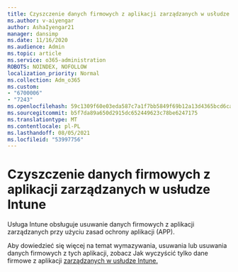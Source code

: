 ```yaml
---
title: Czyszczenie danych firmowych z aplikacji zarządzanych w usłudze Intune
ms.author: v-aiyengar
author: AshaIyengar21
manager: dansimp
ms.date: 11/16/2020
ms.audience: Admin
ms.topic: article
ms.service: o365-administration
ROBOTS: NOINDEX, NOFOLLOW
localization_priority: Normal
ms.collection: Adm_o365
ms.custom:
- "6700006"
- "7243"
ms.openlocfilehash: 59c1309f60e03eda587c7a1f7bb5849f69b12a13d4365bcd6ca4e862d0e53e2e
ms.sourcegitcommit: b5f7da89a650d2915dc652449623c78be6247175
ms.translationtype: MT
ms.contentlocale: pl-PL
ms.lasthandoff: 08/05/2021
ms.locfileid: "53997756"
---
```

# <a name="wipe-corporate-data-from-intune-managed-apps"></a>Czyszczenie danych firmowych z aplikacji zarządzanych w usłudze Intune

Usługa Intune obsługuje usuwanie danych firmowych z aplikacji zarządzanych przy użyciu zasad ochrony aplikacji (APP). 

Aby dowiedzieć się więcej na temat wymazywania, usuwania lub usuwania danych firmowych z tych aplikacji, zobacz Jak wyczyścić tylko dane firmowe z aplikacji [zarządzanych w usłudze Intune.](https://docs.microsoft.com/mem/intune/apps/apps-selective-wipe)
